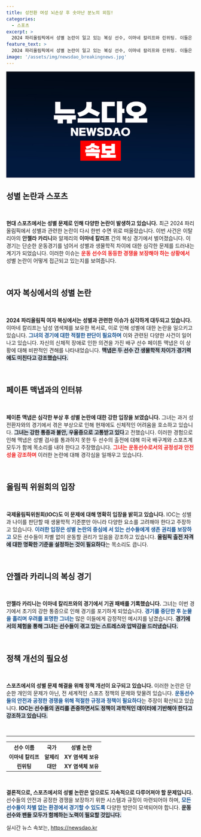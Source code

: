 ```yaml
---
title: 성전환 여성 뇌손상 후 솟아난 분노의 외침!
categories:
  - 스포츠
excerpt: >
  2024 파리올림픽에서 성별 논란이 일고 있는 복싱 선수, 이마네 칼리프와 린위팅. 이들은 남성 염색체를 지닌 선수들로, 잇단 기권과 비판 속에 올림픽의 공정성에 대한 심각한 의문을 초래하고 있다.
feature_text: >
  2024 파리올림픽에서 성별 논란이 일고 있는 복싱 선수, 이마네 칼리프와 린위팅. 이들은 남성 염색체를 지닌 선수들로, 잇단 기권과 비판 속에 올림픽의 공정성에 대한 심각한 의문을 초래하고 있다.
image: '/assets/img/newsdao_breakingnews.jpg'
---
```


<p><img src="/assets/img/newsdao_breakingnews.jpg" alt="cryptoinkorea 속보" /></p>

<h2 data-ke-size="size26">성별 논란과 스포츠</h2>

<p data-ke-size="size16">&nbsp;</p>

<p><strong>현대 스포츠에서는 성별 문제로 인해 다양한 논란이 발생하고 있습니다.</strong> 최근 2024 파리올림픽에서 성별과 관련한 논란이 다시 한번 수면 위로 떠올랐습니다. 이번 사건은 이탈리아의 <b>안젤라 카리니</b>와 알제리의 <b>이마네 칼리프</b> 간의 복싱 경기에서 벌어졌습니다. 이 경기는 단순한 운동경기를 넘어서 성별과 생물학적 차이에 대한 심각한 문제를 드러내는 계기가 되었습니다. 이러한 이슈는 <b><span style="color: #ee2323;">운동 선수의 동등한 경쟁을 보장해야 하는 상황에서</span></b> 성별 논란이 어떻게 접근되고 있는지를 보여줍니다.</p>

<p data-ke-size="size16">&nbsp;</p>

<h2 data-ke-size="size26">여자 복싱에서의 성별 논란</h2>

<p data-ke-size="size16">&nbsp;</p>

<p><strong>2024 파리올림픽 여자 복싱에서는 성별과 관련한 이슈가 심각하게 대두되고 있습니다.</strong> 이마네 칼리프는 남성 염색체를 보유한 복서로, 이로 인해 성별에 대한 논란을 일으키고 있습니다. <b><span style="color: #1a5490;">그녀의 경기에 대한 적절한 판단이 필요하며</span></b> 이와 관련된 다양한 사건이 일어나고 있습니다. 자신의 신체적 장애로 인한 의견을 가진 배구 선수 페이튼 맥냅은 이 상황에 대해 비판적인 견해를 나타내었습니다. <b><span style="background-color: #21538527;">맥냅은 두 선수 간 생물학적 차이가 경기력에도 미친다고 강조했습니다.</span></b></p>

<p data-ke-size="size16">&nbsp;</p>

<h2 data-ke-size="size26">페이튼 맥냅과의 인터뷰</h2>

<p data-ke-size="size16">&nbsp;</p>

<p><strong>페이튼 맥냅은 심각한 부상 후 성별 논란에 대한 강한 입장을 보였습니다.</strong> 그녀는 과거 성전환자와의 경기에서 겪은 부상으로 인해 현재에도 신체적인 어려움을 호소하고 있습니다. <b><span style="background-color: #21538527;">그녀는 강한 통증과 불안, 우울증으로 고통받고 있다</span></b>고 전했습니다. 이러한 경험으로 인해 맥냅은 성별 검사를 통과하지 못한 두 선수의 출전에 대해 미국 배구계와 스포츠계 모두가 함께 목소리를 내야 한다고 주장했습니다. <b><span style="color: #ee2323;">그녀는 운동선수로서의 공정성과 안전성을 강조하며</span></b> 이러한 논란에 대해 경각심을 일깨우고 있습니다.</p>

<p data-ke-size="size16">&nbsp;</p>

<h2 data-ke-size="size26">올림픽 위원회의 입장</h2>

<p data-ke-size="size16">&nbsp;</p>

<p><strong>국제올림픽위원회(IOC)도 이 문제에 대해 명확히 입장을 밝히고 있습니다.</strong> IOC는 성별과 나이를 판단할 때 생물학적 기준뿐만 아니라 다양한 요소를 고려해야 한다고 주장하고 있습니다. <b><span style="color: #1a5490;">이러한 입장은 성별 논란의 중심에 서 있는 선수들에게 생존 권리를 보장하고</span></b> 모든 선수들이 차별 없이 운동할 권리가 있음을 강조하고 있습니다. <b><span style="background-color: #21538527;">올림픽 출전 자격에 대한 명확한 기준을 설정하는 것이 필요하다</span></b>는 목소리도 큽니다.</p>

<p data-ke-size="size16">&nbsp;</p>

<h2 data-ke-size="size26">안젤라 카리니의 복싱 경기</h2>

<p data-ke-size="size16">&nbsp;</p>

<p><strong>안젤라 카리니는 이마네 칼리프와의 경기에서 기권 패배를 기록했습니다.</strong> 그녀는 이번 경기에서 초기의 강한 통증으로 인해 경기를 포기하게 되었습니다. <b><span style="color: #1a5490;">경기를 중단한 후 눈물을 흘리며 우려를 표명한 그녀는</span></b> 많은 이들에게 감정적인 메시지를 남겼습니다. <b><span style="background-color: #21538527;">경기에서의 체험을 통해 그녀는 선수들이 겪고 있는 스트레스와 압박감을 드러냈습니다.</span></b></p>

<p data-ke-size="size16">&nbsp;</p>

<h2 data-ke-size="size26">정책 개선의 필요성</h2>

<p data-ke-size="size16">&nbsp;</p>

<p><strong>스포츠에서의 성별 문제 해결을 위해 정책 개선이 요구되고 있습니다.</strong> 이러한 논란은 단순한 개인의 문제가 아닌, 전 세계적인 스포츠 정책의 문제와 맞물려 있습니다. <b><span style="color: #1a5490;">운동선수들의 안전과 공정한 경쟁을 위해 적절한 규정과 정책이 필요하다</span></b>는 주장이 확산되고 있습니다. <b><span style="background-color: #21538527;">IOC는 선수들의 권리를 존중하면서도 정책이 과학적인 데이터에 기반해야 한다고 강조하고 있습니다.</span></b></p>

<p data-ke-size="size16">&nbsp;</p>

<hr>

<table style="width:100%">
  <tr>
    <th style="text-align: center; height: 17px;"><b>선수 이름</b></th>
    <th style="text-align: center; height: 17px;"><b>국가</b></th>
    <th style="text-align: center; height: 17px;"><b>성별 논란</b></th>
  </tr>
  <tr>
    <td style="text-align: center; height: 17px;"><b>이마네 칼리프</b></td>
    <td style="text-align: center; height: 17px;"><b>알제리</b></td>
    <td style="text-align: center; height: 17px;"><b>XY 염색체 보유</b></td>
  </tr>
  <tr>
    <td style="text-align: center; height: 17px;"><b>린위팅</b></td>
    <td style="text-align: center; height: 17px;"><b>대만</b></td>
    <td style="text-align: center; height: 17px;"><b>XY 염색체 보유</b></td>
  </tr>
</table>

<p data-ke-size="size16">&nbsp;</p>

<p><strong>결론적으로, 스포츠에서의 성별 논란은 앞으로도 지속적으로 다루어져야 할 문제입니다.</strong> 선수들의 안전과 공정한 경쟁을 보장하기 위한 시스템과 규정이 마련되어야 하며, <b><span style="color: #1a5490;">모든 선수들이 차별 없는 환경에서 경기할 수 있도록</span></b> 다양한 방안이 모색되어야 합니다. <b><span style="background-color: #21538527;">운동선수와 팬들 모두가 함께하는 노력이 필요할 것입니다.</span></b></p>
실시간 뉴스 속보는, <a href="https://newsdao.kr" rel="dofollow">https://newsdao.kr</a>


